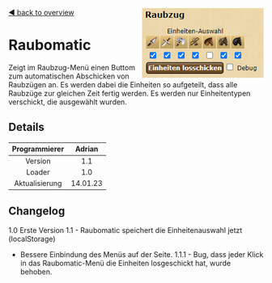[◀️ back to overview](https://github.com/laicosvk/DSS#Downloads "back to overview")
<img align="right" src="picture.PNG"/>

# Raubomatic
Zeigt im Raubzug-Menü einen Buttom zum automatischen Abschicken von Raubzügen an. Es werden dabei die Einheiten so aufgeteilt, dass alle Raubzüge zur gleichen Zeit fertig werden. Es werden nur Einheitentypen verschickt, die ausgewählt wurden.

## Details

| Programmierer | Adrian |
| :---: | :---: |
| Version | 1.1 |
| Loader | 1.0 |
| Aktualisierung | 14.01.23 |

## Changelog

1.0 Erste Version
1.1 - Raubomatic speichert die Einheitenauswahl jetzt (localStorage)
 - Bessere Einbindung des Menüs auf der Seite.
1.1.1 - Bug, dass jeder Klick in das Raubomatic-Menü die Einheiten losgeschickt hat, wurde behoben.
